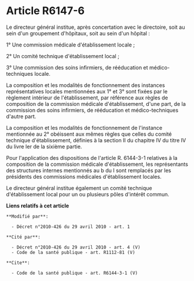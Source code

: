# Article R6147-6

Le directeur général institue, après concertation avec le directoire, soit au sein d'un groupement d'hôpitaux, soit au sein
d'un hôpital : 

1° Une commission médicale d'établissement locale ; 

2° Un comité technique d'établissement local ; 

3° Une commission des soins infirmiers, de rééducation et médico-techniques locale. 

La composition et les modalités de fonctionnement des instances représentatives locales mentionnées aux 1° et 3° sont fixées
par le règlement intérieur de l'établissement, par référence aux règles de composition de la commission médicale
d'établissement, d'une part, de la commission des soins infirmiers, de rééducation et médico-techniques d'autre part. 

La composition et les modalités de fonctionnement de l'instance mentionnée au 2° obéissent aux mêmes règles que celles du
comité technique d'établissement, définies à la section II du chapitre IV du titre IV du livre Ier de la sixième partie. 

Pour l'application des dispositions de l'article R. 6144-3-1 relatives à la composition de la commission médicale
d'établissement, les représentants des structures internes mentionnés au b du I sont remplacés par les présidents des
commissions médicales d'établissement locales. 

Le directeur général institue également un comité technique d'établissement local pour un ou plusieurs pôles d'intérêt
commun.

**Liens relatifs à cet article**

	**Modifié par**:

	  - Décret n°2010-426 du 29 avril 2010 - art. 1

	**Cité par**:

	  - Décret n°2010-426 du 29 avril 2010 - art. 4 (V)
	  - Code de la santé publique - art. R1112-81 (V)

	**Cite**:

	  - Code de la santé publique - art. R6144-3-1 (V)
